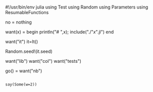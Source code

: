 

# 

#!/usr/bin/env julia
using Test
using Random
using Parameters
using ResumableFunctions

no = nothing

want(x) = begin println("# ",x); 
                include("./"*x*".jl") end

want("it")
it=It()

Random.seed!(it.seed)

want("lib")
want("col")
want("tests")

go() = want("nb")
```

say(Some(w=2))
